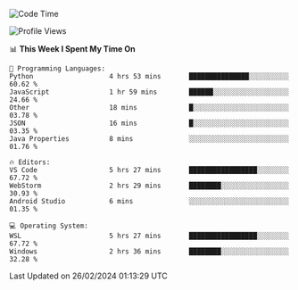 <!--START_SECTION:waka-->
![Code Time](http://img.shields.io/badge/Code%20Time-582%20hrs%2047%20mins-blue)

![Profile Views](http://img.shields.io/badge/Profile%20Views-2-blue)

📊 **This Week I Spent My Time On** 

```text
💬 Programming Languages: 
Python                   4 hrs 53 mins       ███████████████░░░░░░░░░░   60.62 % 
JavaScript               1 hr 59 mins        ██████░░░░░░░░░░░░░░░░░░░   24.66 % 
Other                    18 mins             █░░░░░░░░░░░░░░░░░░░░░░░░   03.78 % 
JSON                     16 mins             █░░░░░░░░░░░░░░░░░░░░░░░░   03.35 % 
Java Properties          8 mins              ░░░░░░░░░░░░░░░░░░░░░░░░░   01.76 % 

🔥 Editors: 
VS Code                  5 hrs 27 mins       █████████████████░░░░░░░░   67.72 % 
WebStorm                 2 hrs 29 mins       ████████░░░░░░░░░░░░░░░░░   30.93 % 
Android Studio           6 mins              ░░░░░░░░░░░░░░░░░░░░░░░░░   01.35 % 

💻 Operating System: 
WSL                      5 hrs 27 mins       █████████████████░░░░░░░░   67.72 % 
Windows                  2 hrs 36 mins       ████████░░░░░░░░░░░░░░░░░   32.28 % 
```


 Last Updated on 26/02/2024 01:13:29 UTC
<!--END_SECTION:waka-->
